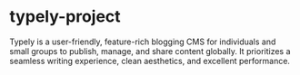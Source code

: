 # typely-project
Typely is a user-friendly, feature-rich blogging CMS for individuals and small groups to publish, manage, and share content globally. It prioritizes a seamless writing experience, clean aesthetics, and excellent performance.

